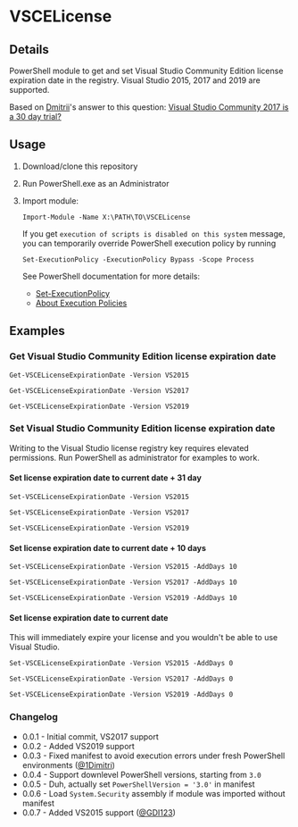 # VSCELicense

## Details

PowerShell module to get and set Visual Studio Community Edition license expiration date in the registry. Visual Studio 2015, 2017 and 2019 are supported.

Based on [Dmitrii](https://stackoverflow.com/users/10046552/dmitrii)'s answer to this question: [Visual Studio Community 2017 is a 30 day trial?](https://stackoverflow.com/questions/43390466/visual-studio-community-2017-is-a-30-day-trial/51570570#51570570)

## Usage

1. Download/clone this repository
2. Run PowerShell.exe as an Administrator
3. Import module:

   ```pwsh
   Import-Module -Name X:\PATH\TO\VSCELicense
   ```

    If you get `execution of scripts is disabled on this system` message, you can temporarily override PowerShell execution policy by running

   ```pwsh
   Set-ExecutionPolicy -ExecutionPolicy Bypass -Scope Process
   ```

    See PowerShell documentation for more details:

    - [Set-ExecutionPolicy](https://docs.microsoft.com/en-us/powershell/module/microsoft.powershell.security/set-executionpolicy)
    - [About Execution Policies](https://docs.microsoft.com/en-us/powershell/module/microsoft.powershell.core/about/about_execution_policies)

## Examples

### Get Visual Studio Community Edition license expiration date

```pwsh
Get-VSCELicenseExpirationDate -Version VS2015
```

```pwsh
Get-VSCELicenseExpirationDate -Version VS2017
```

```pwsh
Get-VSCELicenseExpirationDate -Version VS2019
```

### Set Visual Studio Community Edition license expiration date

Writing to the Visual Studio license registry key requires elevated permissions. Run PowerShell as administrator for examples to work.

#### Set license expiration date to current date + 31 day

```pwsh
Set-VSCELicenseExpirationDate -Version VS2015
```

```pwsh
Set-VSCELicenseExpirationDate -Version VS2017
```

```pwsh
Set-VSCELicenseExpirationDate -Version VS2019
```

#### Set license expiration date to current date + 10 days

```pwsh
Set-VSCELicenseExpirationDate -Version VS2015 -AddDays 10
```

```pwsh
Set-VSCELicenseExpirationDate -Version VS2017 -AddDays 10
```

```pwsh
Set-VSCELicenseExpirationDate -Version VS2019 -AddDays 10
```

#### Set license expiration date to current date

This will immediately expire your license and you wouldn't be able to use Visual Studio.

```pwsh
Set-VSCELicenseExpirationDate -Version VS2015 -AddDays 0
```

```pwsh
Set-VSCELicenseExpirationDate -Version VS2017 -AddDays 0
```

```pwsh
Set-VSCELicenseExpirationDate -Version VS2019 -AddDays 0
```

### Changelog

- 0.0.1 - Initial commit, VS2017 support
- 0.0.2 - Added VS2019 support
- 0.0.3 - Fixed manifest to avoid execution errors under fresh PowerShell environments ([@1Dimitri](https://github.com/1Dimitri))
- 0.0.4 - Support downlevel PowerShell versions, starting from `3.0`
- 0.0.5 - Duh, actually set `PowerShellVersion = '3.0'` in manifest
- 0.0.6 - Load `System.Security` assembly if module was imported without manifest
- 0.0.7 - Added VS2015 support ([@GDI123](https://github.com/GDI123))
